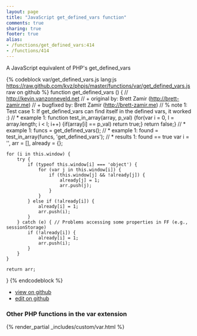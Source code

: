 ```yaml
---
layout: page
title: "JavaScript get_defined_vars function"
comments: true
sharing: true
footer: true
alias:
- /functions/get_defined_vars:414
- /functions/414
---
```

<!-- Generated by Rakefile:build -->
A JavaScript equivalent of PHP's get_defined_vars

{% codeblock var/get_defined_vars.js lang:js https://raw.github.com/kvz/phpjs/master/functions/var/get_defined_vars.js raw on github %}
function get_defined_vars () {
    // http://kevin.vanzonneveld.net
    // +   original by: Brett Zamir (http://brett-zamir.me)
    // +   bugfixed by: Brett Zamir (http://brett-zamir.me)
    // %        note 1: Test case 1: If get_defined_vars can find itself in the defined vars, it worked :)
    // *     example 1: function test_in_array(array, p_val) {for(var i = 0, l = array.length; i < l; i++) {if(array[i] == p_val) return true;} return false;}
    // *     example 1: funcs = get_defined_vars();
    // *     example 1: found = test_in_array(funcs, 'get_defined_vars');
    // *     results 1: found == true
    var i = '',
        arr = [],
        already = {};

    for (i in this.window) {
        try {
            if (typeof this.window[i] === 'object') {
                for (var j in this.window[i]) {
                    if (this.window[j] && !already[j]) {
                        already[j] = 1;
                        arr.push(j);
                    }
                }
            } else if (!already[i]) {
                already[i] = 1;
                arr.push(i);
            }
        } catch (e) { // Problems accessing some properties in FF (e.g., sessionStorage)
            if (!already[i]) {
                already[i] = 1;
                arr.push(i);
            }
        }
    }

    return arr;
}
{% endcodeblock %}

 - [view on github](https://github.com/kvz/phpjs/blob/master/functions/var/get_defined_vars.js)
 - [edit on github](https://github.com/kvz/phpjs/edit/master/functions/var/get_defined_vars.js)

### Other PHP functions in the var extension
{% render_partial _includes/custom/var.html %}
